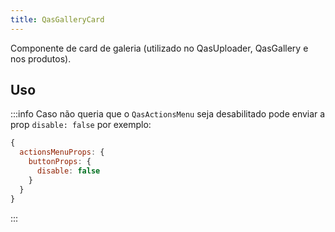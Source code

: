 ```yaml
---
title: QasGalleryCard
---
```


Componente de card de galeria (utilizado no QasUploader, QasGallery e nos produtos).

<doc-api file="gallery-card/QasGalleryCard" name="QasGalleryCard" />

## Uso

<doc-example file="QasGalleryCard/Basic" title="Básico" />
<doc-example file="QasGalleryCard/ExGridAndActionsMenu" title="Com QasActionsMenu e QasGridGenerator" />

:::info
Caso não queria que o `QasActionsMenu` seja desabilitado pode enviar a prop `disable: false` por exemplo:
```js
{
  actionsMenuProps: {
    buttonProps: {
      disable: false
    }
  }
}
```
:::
<doc-example file="QasGalleryCard/ExDisable" title="Desabilitados" />
